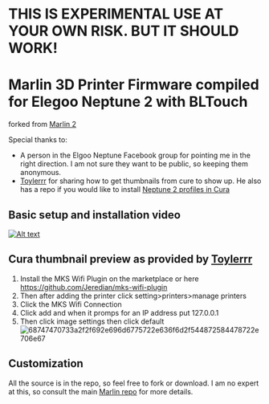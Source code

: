# THIS IS EXPERIMENTAL USE AT YOUR OWN RISK. BUT IT SHOULD WORK!

# Marlin 3D Printer Firmware compiled for Elegoo Neptune 2 with BLTouch

forked from [Marlin 2](https://github.com/MarlinFirmware/Marlin/releases)

Special thanks to:

- A person in the Elgoo Neptune Facebook group for pointing me in the right direction. I am not sure they want to be public, so keeping them anonymous.
- [Toylerrr](https://github.com/Toylerrr) for sharing how to get thumbnails from cure to show up. He also has a repo if you would like to install [Neptune 2 profiles in Cura](https://github.com/Toylerrr/ELEGOO_Neptune2_Cura)

## Basic setup and installation video

[![Alt text](https://user-images.githubusercontent.com/10281380/147587533-8ea6de5a-b71b-4a99-885e-898438671a38.png)](https://youtu.be/-Y1lWI2KnlA)

## Cura thumbnail preview as provided by [Toylerrr](https://github.com/Toylerrr)

1. Install the MKS Wifi Plugin on the marketplace or here https://github.com/Jeredian/mks-wifi-plugin
1. Then after adding the printer click setting>printers>manage printers
1. Click the MKS Wifi Connection
1. Click add and when it promps for an IP address put 127.0.0.1
1. Then click image settings then click default
![68747470733a2f2f692e696d6775722e636f6d2f544872584478722e706e67](https://user-images.githubusercontent.com/10281380/147526231-48a85895-4cd8-4a84-9f97-79802f5a3bd1.png)


## Customization

All the source is in the repo, so feel free to fork or download. I am no expert at this, so consult the main [Marlin repo](https://github.com/MarlinFirmware/Marlin/) for more details.

